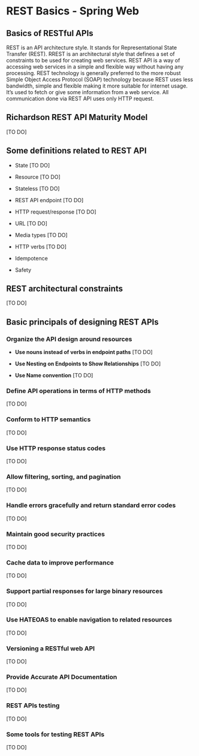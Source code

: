 # REST Basics - Spring Web

## Basics of RESTful APIs
REST is an API architecture style. It stands for Representational State Transfer (REST). 
RREST is an architectural style that defines a set of constraints to be used for creating web services. 
REST API is a way of accessing web services in a simple and flexible way without having any processing.
REST technology is generally preferred to the more robust Simple Object Access Protocol (SOAP) technology because REST uses less bandwidth, 
simple and flexible making it more suitable for internet usage. It’s used to fetch or give some information from a web service. 
All communication done via REST API uses only HTTP request.

## Richardson REST API Maturity Model
[TO DO]

## Some definitions related to REST API

- State [TO DO]

- Resource [TO DO]

- Stateless [TO DO]

- REST API endpoint [TO DO]

- HTTP request/response [TO DO]

- URL [TO DO]

- Media types [TO DO]

- HTTP verbs [TO DO]

- Idempotence

- Safety


## REST architectural constraints
[TO DO]

## Basic principals of designing REST APIs

### Organize the API design around resources

- **Use nouns instead of verbs in endpoint paths** [TO DO]

- **Use Nesting on Endpoints to Show Relationships** [TO DO]

- **Use Name convention** [TO DO]

### Define API operations in terms of HTTP methods 
[TO DO]

### Conform to HTTP semantics 
[TO DO]

### Use HTTP response status codes 
[TO DO]

### Allow filtering, sorting, and pagination
[TO DO]

### Handle errors gracefully and return standard error codes
[TO DO]

### Maintain good security practices
[TO DO]

### Cache data to improve performance
[TO DO]

### Support partial responses for large binary resources
[TO DO]

### Use HATEOAS to enable navigation to related resources
[TO DO]

### Versioning a RESTful web API
[TO DO]

### Provide Accurate API Documentation
[TO DO]

### REST APIs testing
[TO DO]

### Some tools for testing REST APIs
[TO DO]

